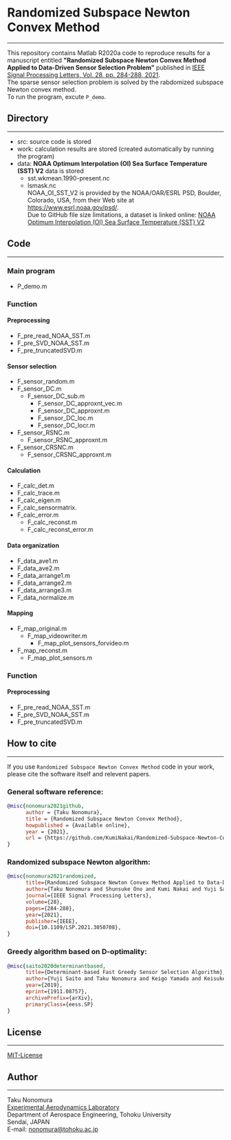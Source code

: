 <!-- Last modified: 2021/01/06 -->
# Randomized Subspace Newton Convex Method  
---
This repository contains Matlab R2020a code to reproduce results for a manuscript entitled __"Randomized Subspace Newton Convex Method Applied to Data-Driven Sensor Selection Problem"__ published in [IEEE Signal Processing Letters, Vol. 28, pp. 284-288, 2021](https://ieeexplore.ieee.org/document/9321514).  
The sparse sensor selection problem is solved by the rabdomized subspace Newton convex method.  
To run the program, excute `P_demo`.  

## Directory  
---
- src: source code is stored  
- work: calculation results are stored (created automatically by running the program)  
- data: __NOAA Optimum Interpolation (OI) Sea Surface Temperature (SST) V2__ data is stored  
  - sst.wkmean.1990-present.nc  
  - lsmask.nc  
NOAA_OI_SST_V2 is provided by the NOAA/OAR/ESRL PSD, Boulder, Colorado, USA, from their Web site at https://www.esrl.noaa.gov/psd/.  
Due to GitHub file size limitations, a dataset is linked online: [NOAA Optimum Interpolation (OI) Sea Surface Temperature (SST) V2](https://www.esrl.noaa.gov/psd/data/gridded/data.noaa.oisst.v2.html)  

## Code  
---
### Main program  
- P_demo.m  

### Function  
#### Preprocessing  
- F_pre_read_NOAA_SST.m  
- F_pre_SVD_NOAA_SST.m  
- F_pre_truncatedSVD.m  

#### Sensor selection  
- F_sensor_random.m  
- F_sensor_DC.m  
  - F_sensor_DC_sub.m  
    - F_sensor_DC_approxnt_vec.m  
    - F_sensor_DC_approxnt.m  
    - F_sensor_DC_loc.m  
    - F_sensor_DC_locr.m  
- F_sensor_RSNC.m  
  - F_sensor_RSNC_approxnt.m  
- F_sensor_CRSNC.m  
  - F_sensor_CRSNC_approxnt.m  

#### Calculation
- F_calc_det.m  
- F_calc_trace.m  
- F_calc_eigen.m  
- F_calc_sensormatrix.  
- F_calc_error.m  
  - F_calc_reconst.m  
  - F_calc_reconst_error.m  

#### Data organization  
- F_data_ave1.m  
- F_data_ave2.m  
- F_data_arrange1.m  
- F_data_arrange2.m  
- F_data_arrange3.m  
- F_data_normalize.m  

#### Mapping
- F_map_original.m  
	- F_map_videowriter.m  
		- F_map_plot_sensors_forvideo.m  
- F_map_reconst.m  
	- F_map_plot_sensors.m  

### Function  
#### Preprocessing  
- F_pre_read_NOAA_SST.m  
- F_pre_SVD_NOAA_SST.m  
- F_pre_truncatedSVD.m  

## How to cite  
---
If you use `Randomized Subspace Newton Convex Method` code in your work, please cite the software itself and relevent papers.  
### General software reference:  
``` bibtex
@misc{nonomura2021github,
      author = {Taku Nonomura},
      title = {Randomized Subspace Newton Convex Method},
      howpublished = {Available online},
      year = {2021},
      url = {https://github.com/KumiNakai/Randomized-Subspace-Newton-Convex-Method}
}
```  

### Randomized subspace Newton algorithm:  
``` bibtex
@misc{nonomura2021randomized,
      title={Randomized Subspace Newton Convex Method Applied to Data-Driven Sensor Selection Problem}, 
      author={Taku Nonomura and Shunsuke Ono and Kumi Nakai and Yuji Saito},
      journal={IEEE Signal Processing Letters},
      volume={28},
      pages={284-288},
      year={2021},
      publisher={IEEE},
      doi={10.1109/LSP.2021.3050708},
}
```

### Greedy algorithm based on D-optimality:  
``` bibtex
@misc{saito2020determinantbased,
      title={Determinant-based Fast Greedy Sensor Selection Algorithm}, 
      author={Yuji Saito and Taku Nonomura and Keigo Yamada and Keisuke Asai and Yasuo Sasaki and Daisuke Tsubakino},
      year={2019},
      eprint={1911.08757},
      archivePrefix={arXiv},
      primaryClass={eess.SP}
}
```

## License  
---
[MIT-License](https://github.com/KumiNakai/Randomized-Subspace-Newton-Convex-Method/blob/master/LICENSE)

## Author
---
Taku Nonomura  
[Experimental Aerodynamics Laboratory](http://www.aero.mech.tohoku.ac.jp/eng/)  
Department of Aerospace Engineering, Tohoku University  
Sendai, JAPAN  
E-mail: nonomura@tohoku.ac.jp
